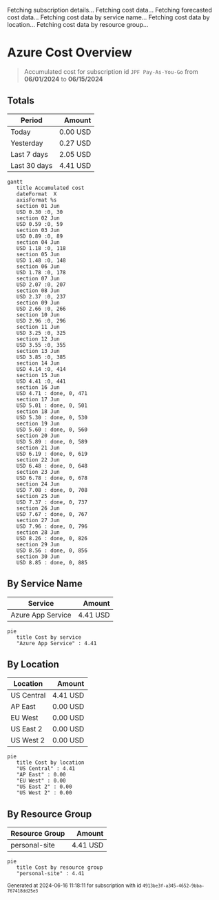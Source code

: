 Fetching subscription details...
Fetching cost data...
Fetching forecasted cost data...
Fetching cost data by service name...
Fetching cost data by location...
Fetching cost data by resource group...
# Azure Cost Overview

> Accumulated cost for subscription id `JPF Pay-As-You-Go` from **06/01/2024** to **06/15/2024**

## Totals

|Period|Amount|
|---|---:|
|Today|0.00 USD|
|Yesterday|0.27 USD|
|Last 7 days|2.05 USD|
|Last 30 days|4.41 USD|

```mermaid
gantt
   title Accumulated cost
   dateFormat  X
   axisFormat %s
   section 01 Jun
   USD 0.30 :0, 30
   section 02 Jun
   USD 0.59 :0, 59
   section 03 Jun
   USD 0.89 :0, 89
   section 04 Jun
   USD 1.18 :0, 118
   section 05 Jun
   USD 1.48 :0, 148
   section 06 Jun
   USD 1.78 :0, 178
   section 07 Jun
   USD 2.07 :0, 207
   section 08 Jun
   USD 2.37 :0, 237
   section 09 Jun
   USD 2.66 :0, 266
   section 10 Jun
   USD 2.96 :0, 296
   section 11 Jun
   USD 3.25 :0, 325
   section 12 Jun
   USD 3.55 :0, 355
   section 13 Jun
   USD 3.85 :0, 385
   section 14 Jun
   USD 4.14 :0, 414
   section 15 Jun
   USD 4.41 :0, 441
   section 16 Jun
   USD 4.71 : done, 0, 471
   section 17 Jun
   USD 5.01 : done, 0, 501
   section 18 Jun
   USD 5.30 : done, 0, 530
   section 19 Jun
   USD 5.60 : done, 0, 560
   section 20 Jun
   USD 5.89 : done, 0, 589
   section 21 Jun
   USD 6.19 : done, 0, 619
   section 22 Jun
   USD 6.48 : done, 0, 648
   section 23 Jun
   USD 6.78 : done, 0, 678
   section 24 Jun
   USD 7.08 : done, 0, 708
   section 25 Jun
   USD 7.37 : done, 0, 737
   section 26 Jun
   USD 7.67 : done, 0, 767
   section 27 Jun
   USD 7.96 : done, 0, 796
   section 28 Jun
   USD 8.26 : done, 0, 826
   section 29 Jun
   USD 8.56 : done, 0, 856
   section 30 Jun
   USD 8.85 : done, 0, 885
```

## By Service Name

|Service|Amount|
|---|---:|
|Azure App Service|4.41 USD|

```mermaid
pie
   title Cost by service
   "Azure App Service" : 4.41
```

## By Location

|Location|Amount|
|---|---:|
|US Central|4.41 USD|
|AP East|0.00 USD|
|EU West|0.00 USD|
|US East 2|0.00 USD|
|US West 2|0.00 USD|

```mermaid
pie
   title Cost by location
   "US Central" : 4.41
   "AP East" : 0.00
   "EU West" : 0.00
   "US East 2" : 0.00
   "US West 2" : 0.00
```

## By Resource Group

|Resource Group|Amount|
|---|---:|
|personal-site|4.41 USD|

```mermaid
pie
   title Cost by resource group
   "personal-site" : 4.41
```

<sup>Generated at 2024-06-16 11:18:11 for subscription with id `4913be3f-a345-4652-9bba-767418dd25e3`</sup>
